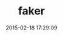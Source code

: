 ---
layout: post
title:  "faker"
repo:   "stympy/faker"
date:   2015-02-18 17:29:09
gemurl: https://github.com/stympy/faker
---